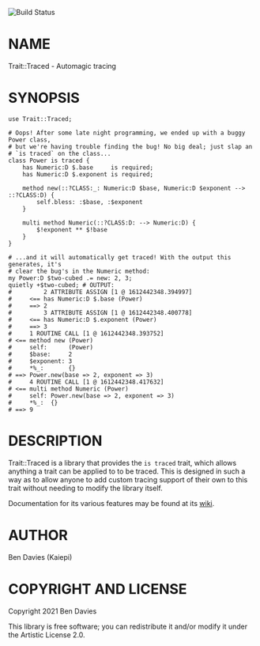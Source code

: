 ![Build Status](https://github.com/Kaiepi/ra-Trait-Traced/actions/workflows/test.yml/badge.svg)

NAME
====

Trait::Traced - Automagic tracing

SYNOPSIS
========

```perl6
use Trait::Traced;

# Oops! After some late night programming, we ended up with a buggy Power class,
# but we're having trouble finding the bug! No big deal; just slap an
# `is traced` on the class...
class Power is traced {
    has Numeric:D $.base     is required;
    has Numeric:D $.exponent is required;

    method new(::?CLASS:_: Numeric:D $base, Numeric:D $exponent --> ::?CLASS:D) {
        self.bless: :$base, :$exponent
    }

    multi method Numeric(::?CLASS:D: --> Numeric:D) {
        $!exponent ** $!base
    }
}

# ...and it will automatically get traced! With the output this generates, it's
# clear the bug's in the Numeric method:
my Power:D $two-cubed .= new: 2, 3;
quietly +$two-cubed; # OUTPUT:
#         2 ATTRIBUTE ASSIGN [1 @ 1612442348.394997]
#     <== has Numeric:D $.base (Power)
#     ==> 2
#         3 ATTRIBUTE ASSIGN [1 @ 1612442348.400778]
#     <== has Numeric:D $.exponent (Power)
#     ==> 3
#     1 ROUTINE CALL [1 @ 1612442348.393752]
# <== method new (Power)
#     self:      (Power)
#     $base:     2
#     $exponent: 3
#     *%_:       {}
# ==> Power.new(base => 2, exponent => 3)
#     4 ROUTINE CALL [1 @ 1612442348.417632]
# <== multi method Numeric (Power)
#     self: Power.new(base => 2, exponent => 3)
#     *%_:  {}
# ==> 9
```

DESCRIPTION
===========

Trait::Traced is a library that provides the `is traced` trait, which allows anything a trait can be applied to to be traced. This is designed in such a way as to allow anyone to add custom tracing support of their own to this trait without needing to modify the library itself.

Documentation for its various features may be found at its [wiki](https://github.com/Kaiepi/ra-Trait-Traced/wiki).

AUTHOR
======

Ben Davies (Kaiepi)

COPYRIGHT AND LICENSE
=====================

Copyright 2021 Ben Davies

This library is free software; you can redistribute it and/or modify it under the Artistic License 2.0.

